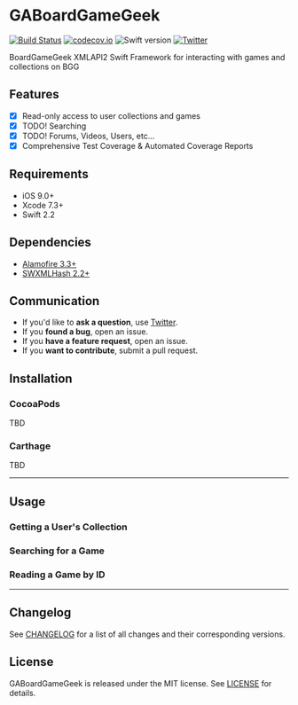 # GABoardGameGeek

[![Build Status](https://travis-ci.org/gca3020/GABoardGameGeek.svg?branch=master)](https://travis-ci.org/gca3020/GABoardGameGeek)
[![codecov.io](https://codecov.io/github/gca3020/GABoardGameGeek/coverage.svg?branch=master)](https://codecov.io/github/gca3020/GABoardGameGeek?branch=master)
![Swift version](https://img.shields.io/badge/swift-2.2-orange.svg)
[![Twitter](https://img.shields.io/badge/twitter-@gca3020-blue.svg?style=flat)](http://twitter.com/gca3020)

BoardGameGeek XMLAPI2 Swift Framework for interacting with games and collections on BGG

## Features

- [x] Read-only access to user collections and games
- [x] TODO! Searching
- [x] TODO! Forums, Videos, Users, etc...
- [x] Comprehensive Test Coverage & Automated Coverage Reports

## Requirements

- iOS 9.0+
- Xcode 7.3+
- Swift 2.2

## Dependencies

- [Alamofire 3.3+](https://github.com/Alamofire/Alamofire)
- [SWXMLHash 2.2+](https://github.com/drmohundro/SWXMLHash)

## Communication

- If you'd like to **ask a question**, use [Twitter](http://twitter.com/gca3020).
- If you **found a bug**, open an issue.
- If you **have a feature request**, open an issue.
- If you **want to contribute**, submit a pull request.

## Installation

### CocoaPods

TBD

### Carthage

TBD

---

## Usage

### Getting a User's Collection

### Searching for a Game

### Reading a Game by ID

---

## Changelog

See [CHANGELOG](CHANGELOG.md) for a list of all changes and their corresponding versions.

## License

GABoardGameGeek is released under the MIT license. See [LICENSE](LICENSE) for details.
